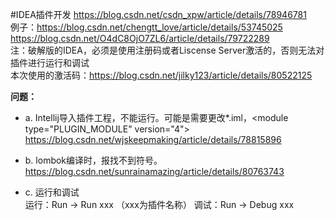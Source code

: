 #IDEA插件开发
 <https://blog.csdn.net/csdn_xpw/article/details/78946781>  
	例子：<https://blog.csdn.net/chengtt_love/article/details/53745025>    
		  <https://blog.csdn.net/O4dC8OjO7ZL6/article/details/79722289>  
注：破解版的IDEA，必须是使用注册码或者Liscense Server激活的，否则无法对插件进行运行和调试  
本次使用的激活码：https://blog.csdn.net/jilky123/article/details/80522125


**问题：**  
* a. Intellij导入插件工程，不能运行。可能是需要更改*.iml，\<module type="PLUGIN_MODULE" version="4"\>
https://blog.csdn.net/wjskeepmaking/article/details/78815896
* b. lombok编译时，报找不到符号。  
https://blog.csdn.net/sunrainamazing/article/details/80763743

* c. 运行和调试  
运行：Run -> Run xxx  （xxx为插件名称）
调试：Run -> Debug xxx
